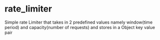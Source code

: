 # rate_limiter

Simple rate Limiter that takes in 2 predefined values namely window(time period) and capacity(number of requests) and stores in a Object key value pair
